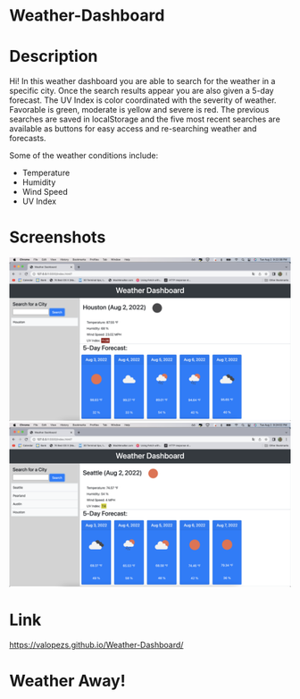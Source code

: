 # Weather-Dashboard

# Description

Hi! In this weather dashboard you are able to search for the weather in a specific city. Once the search results appear you are also given a 5-day forecast. The UV Index is color coordinated with the severity of weather. Favorable is green, moderate is yellow and severe is red. The previous searches are saved in localStorage and the five most recent searches are available as buttons for easy access and re-searching weather and forecasts.

Some of the weather conditions include:
- Temperature
- Humidity
- Wind Speed
- UV Index

# Screenshots

![Alt text](/assets/images/Screen%20Shot%202022-08-02%20at%209.22.38%20PM.png)
![Alt text](/assets/images/Screen%20Shot%202022-08-02%20at%209.24.02%20PM.png)

# Link

https://valopezs.github.io/Weather-Dashboard/

# Weather Away!